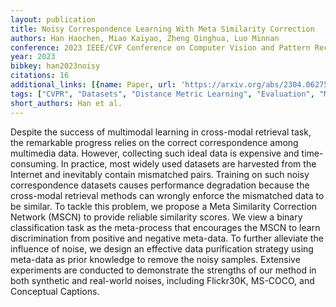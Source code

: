 ```yaml
---
layout: publication
title: Noisy Correspondence Learning With Meta Similarity Correction
authors: Han Haochen, Miao Kaiyao, Zheng Qinghua, Luo Minnan
conference: 2023 IEEE/CVF Conference on Computer Vision and Pattern Recognition (CVPR)
year: 2023
bibkey: han2023noisy
citations: 16
additional_links: [{name: Paper, url: 'https://arxiv.org/abs/2304.06275'}]
tags: ["CVPR", "Datasets", "Distance Metric Learning", "Evaluation", "Multimodal Retrieval", "Similarity Search"]
short_authors: Han et al.
---
```

Despite the success of multimodal learning in cross-modal retrieval task, the
remarkable progress relies on the correct correspondence among multimedia data.
However, collecting such ideal data is expensive and time-consuming. In
practice, most widely used datasets are harvested from the Internet and
inevitably contain mismatched pairs. Training on such noisy correspondence
datasets causes performance degradation because the cross-modal retrieval
methods can wrongly enforce the mismatched data to be similar. To tackle this
problem, we propose a Meta Similarity Correction Network (MSCN) to provide
reliable similarity scores. We view a binary classification task as the
meta-process that encourages the MSCN to learn discrimination from positive and
negative meta-data. To further alleviate the influence of noise, we design an
effective data purification strategy using meta-data as prior knowledge to
remove the noisy samples. Extensive experiments are conducted to demonstrate
the strengths of our method in both synthetic and real-world noises, including
Flickr30K, MS-COCO, and Conceptual Captions.